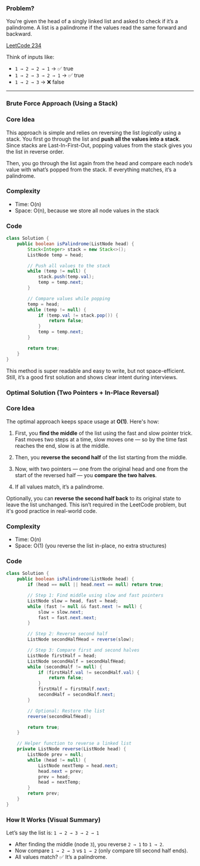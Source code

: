 ### Problem?

You're given the head of a singly linked list and asked to check if it’s a palindrome. A list is a palindrome if the values read the same forward and backward.

[LeetCode 234](https://leetcode.com/problems/palindrome-linked-list/)


Think of inputs like:

* `1 → 2 → 2 → 1` → ✅ true
* `1 → 2 → 3 → 2 → 1` → ✅ true
* `1 → 2 → 3` → ❌ false

---

### Brute Force Approach (Using a Stack)

### Core Idea

This approach is simple and relies on reversing the list *logically* using a stack. You first go through the list and **push all the values into a stack**. Since stacks are Last-In-First-Out, popping values from the stack gives you the list in reverse order.

Then, you go through the list again from the head and compare each node’s value with what’s popped from the stack. If everything matches, it’s a palindrome.

### Complexity

* Time: O(n)
* Space: O(n), because we store all node values in the stack

### Code

```java
class Solution {
    public boolean isPalindrome(ListNode head) {
        Stack<Integer> stack = new Stack<>();
        ListNode temp = head;

        // Push all values to the stack
        while (temp != null) {
            stack.push(temp.val);
            temp = temp.next;
        }

        // Compare values while popping
        temp = head;
        while (temp != null) {
            if (temp.val != stack.pop()) {
                return false;
            }
            temp = temp.next;
        }

        return true;
    }
}
```

This method is super readable and easy to write, but not space-efficient. Still, it’s a good first solution and shows clear intent during interviews.


### Optimal Solution (Two Pointers + In-Place Reversal)

###  Core Idea

The optimal approach keeps space usage at **O(1)**. Here's how:

1. First, you **find the middle** of the list using the fast and slow pointer trick. Fast moves two steps at a time, slow moves one — so by the time fast reaches the end, slow is at the middle.

2. Then, you **reverse the second half** of the list starting from the middle.

3. Now, with two pointers — one from the original head and one from the start of the reversed half — you **compare the two halves**.

4. If all values match, it’s a palindrome.

Optionally, you can **reverse the second half back** to its original state to leave the list unchanged. This isn’t required in the LeetCode problem, but it's good practice in real-world code.

### Complexity

* Time: O(n)
* Space: O(1)
  (you reverse the list in-place, no extra structures)


### Code

```java
class Solution {
    public boolean isPalindrome(ListNode head) {
        if (head == null || head.next == null) return true;

        // Step 1: Find middle using slow and fast pointers
        ListNode slow = head, fast = head;
        while (fast != null && fast.next != null) {
            slow = slow.next;
            fast = fast.next.next;
        }

        // Step 2: Reverse second half
        ListNode secondHalfHead = reverse(slow);

        // Step 3: Compare first and second halves
        ListNode firstHalf = head;
        ListNode secondHalf = secondHalfHead;
        while (secondHalf != null) {
            if (firstHalf.val != secondHalf.val) {
                return false;
            }
            firstHalf = firstHalf.next;
            secondHalf = secondHalf.next;
        }

        // Optional: Restore the list
        reverse(secondHalfHead);

        return true;
    }

    // Helper function to reverse a linked list
    private ListNode reverse(ListNode head) {
        ListNode prev = null;
        while (head != null) {
            ListNode nextTemp = head.next;
            head.next = prev;
            prev = head;
            head = nextTemp;
        }
        return prev;
    }
}
```


### How It Works (Visual Summary)

Let’s say the list is:
`1 → 2 → 3 → 2 → 1`

* After finding the middle (node `3`), you reverse `2 → 1` to `1 → 2`.
* Now compare `1 → 2 → 3` vs `1 → 2` (only compare till second half ends).
* All values match? ✅ It’s a palindrome.
